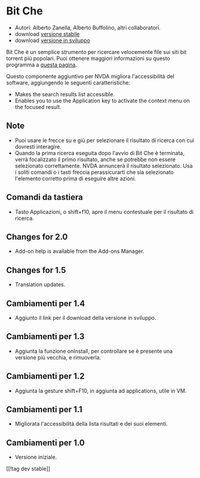 # Bit Che #
*   Autori: Alberto Zanella, Alberto Buffolino, altri collaboratori.
*   download [versione stabile][1]
*   download [versione in sviluppo][3]

Bit Che è un semplice strumento per ricercare velocemente file sui siti bit
torrent più popolari.  Puoi ottenere maggiori informazioni su questo
programma a [questa pagina][2].

Questo componente aggiuntivo per NVDA migliora l'accessibilità del software,
aggiungendo le seguenti caratteristiche:

*   Makes the search results list accessible.
*   Enables you to use the Application key to activate the context menu on
    the focused result.


## Note ##
*   Puoi usare le frecce su e giù per selezionare il risultato di ricerca
    con cui dovresti interagire.
*   Quando la prima ricerca eseguita dopo l'avvio di Bit Che è terminata,
    verrà focalizzato il primo risultato, anche se potrebbe non essere
    selezionato correttamente. NVDA annuncerà il risultato selezionato. Usa
    i soliti comandi o i tasti freccia perassicurarti che sia selezionato
    l'elemento corretto prima di eseguire altre azioni.


## Comandi da tastiera ##
*   Tasto Applicazioni, o shift+f10, apre il menu contestuale per il
    risultato di ricerca.


## Changes for 2.0 ##
*   Add-on help is available from the Add-ons Manager.

## Changes for 1.5 ##
*   Translation updates.

## Cambiamenti per 1.4 ##
*   Aggiunto il link per il download della versione in sviluppo.

## Cambiamenti per 1.3 ##
*   Aggiunta la funzione onInstall, per controllare se è presente una
    versione più vecchia, e rimuoverla.

## Cambiamenti per 1.2 ##
*   Aggiunta la gesture shift+F10, in aggiunta ad applications, utile in VM.

## Cambiamenti per 1.1 ##
*   Migliorata l'accessibilità della lista risultati e dei suoi elementi.

## Cambiamenti per 1.0 ##
*   Versione iniziale.

[[!tag dev stable]]

[1]: http://addons.nvda-project.org/files/get.php?file=bc

[2]: http://www.convivea.com

[3]: http://addons.nvda-project.org/files/get.php?file=bc-dev
